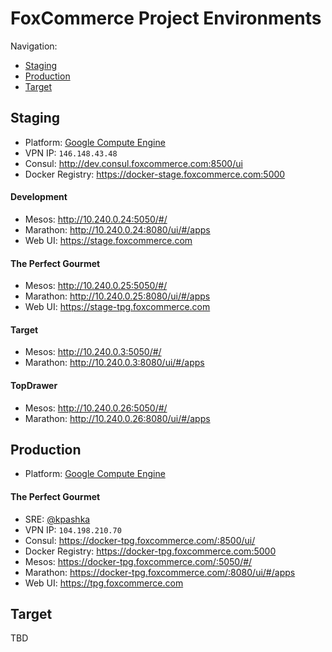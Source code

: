 # FoxCommerce Project Environments

Navigation:
* [Staging](#staging)
* [Production](#production)
* [Target](#target)

## Staging

* Platform: [Google Compute Engine](https://console.cloud.google.com/compute/instances?project=foxcomm-staging&authuser=1)
* VPN IP: `146.148.43.48`
* Consul: http://dev.consul.foxcommerce.com:8500/ui
* Docker Registry: https://docker-stage.foxcommerce.com:5000

#### Development

* Mesos: http://10.240.0.24:5050/#/
* Marathon: http://10.240.0.24:8080/ui/#/apps
* Web UI: https://stage.foxcommerce.com

#### The Perfect Gourmet

* Mesos: http://10.240.0.25:5050/#/
* Marathon: http://10.240.0.25:8080/ui/#/apps
* Web UI: https://stage-tpg.foxcommerce.com

#### Target

* Mesos: http://10.240.0.3:5050/#/
* Marathon: http://10.240.0.3:8080/ui/#/apps

#### TopDrawer

* Mesos: http://10.240.0.26:5050/#/
* Marathon: http://10.240.0.26:8080/ui/#/apps

## Production

* Platform: [Google Compute Engine](https://console.cloud.google.com/compute/instances?project=foxcommerce-production-shared&authuser=1)

#### The Perfect Gourmet

* SRE: [@kpashka](https://github.com/kpashka)
* VPN IP: `104.198.210.70`
* Consul: https://docker-tpg.foxcommerce.com/:8500/ui/
* Docker Registry: https://docker-tpg.foxcommerce.com:5000
* Mesos: https://docker-tpg.foxcommerce.com/:5050/#/
* Marathon: https://docker-tpg.foxcommerce.com/:8080/ui/#/apps
* Web UI: https://tpg.foxcommerce.com

## Target

TBD
